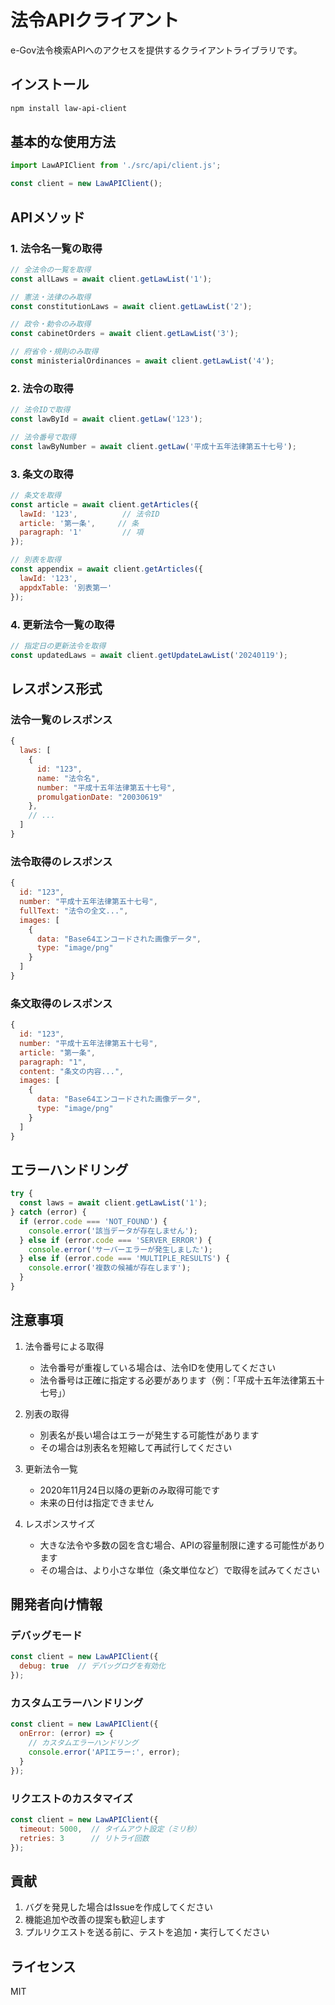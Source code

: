 # 法令APIクライアント

e-Gov法令検索APIへのアクセスを提供するクライアントライブラリです。

## インストール

```bash
npm install law-api-client
```

## 基本的な使用方法

```javascript
import LawAPIClient from './src/api/client.js';

const client = new LawAPIClient();
```

## APIメソッド

### 1. 法令名一覧の取得

```javascript
// 全法令の一覧を取得
const allLaws = await client.getLawList('1');

// 憲法・法律のみ取得
const constitutionLaws = await client.getLawList('2');

// 政令・勅令のみ取得
const cabinetOrders = await client.getLawList('3');

// 府省令・規則のみ取得
const ministerialOrdinances = await client.getLawList('4');
```

### 2. 法令の取得

```javascript
// 法令IDで取得
const lawById = await client.getLaw('123');

// 法令番号で取得
const lawByNumber = await client.getLaw('平成十五年法律第五十七号');
```

### 3. 条文の取得

```javascript
// 条文を取得
const article = await client.getArticles({
  lawId: '123',          // 法令ID
  article: '第一条',     // 条
  paragraph: '1'         // 項
});

// 別表を取得
const appendix = await client.getArticles({
  lawId: '123',
  appdxTable: '別表第一'
});
```

### 4. 更新法令一覧の取得

```javascript
// 指定日の更新法令を取得
const updatedLaws = await client.getUpdateLawList('20240119');
```

## レスポンス形式

### 法令一覧のレスポンス

```javascript
{
  laws: [
    {
      id: "123",
      name: "法令名",
      number: "平成十五年法律第五十七号",
      promulgationDate: "20030619"
    },
    // ...
  ]
}
```

### 法令取得のレスポンス

```javascript
{
  id: "123",
  number: "平成十五年法律第五十七号",
  fullText: "法令の全文...",
  images: [
    {
      data: "Base64エンコードされた画像データ",
      type: "image/png"
    }
  ]
}
```

### 条文取得のレスポンス

```javascript
{
  id: "123",
  number: "平成十五年法律第五十七号",
  article: "第一条",
  paragraph: "1",
  content: "条文の内容...",
  images: [
    {
      data: "Base64エンコードされた画像データ",
      type: "image/png"
    }
  ]
}
```

## エラーハンドリング

```javascript
try {
  const laws = await client.getLawList('1');
} catch (error) {
  if (error.code === 'NOT_FOUND') {
    console.error('該当データが存在しません');
  } else if (error.code === 'SERVER_ERROR') {
    console.error('サーバーエラーが発生しました');
  } else if (error.code === 'MULTIPLE_RESULTS') {
    console.error('複数の候補が存在します');
  }
}
```

## 注意事項

1. 法令番号による取得
   - 法令番号が重複している場合は、法令IDを使用してください
   - 法令番号は正確に指定する必要があります（例：「平成十五年法律第五十七号」）

2. 別表の取得
   - 別表名が長い場合はエラーが発生する可能性があります
   - その場合は別表名を短縮して再試行してください

3. 更新法令一覧
   - 2020年11月24日以降の更新のみ取得可能です
   - 未来の日付は指定できません

4. レスポンスサイズ
   - 大きな法令や多数の図を含む場合、APIの容量制限に達する可能性があります
   - その場合は、より小さな単位（条文単位など）で取得を試みてください

## 開発者向け情報

### デバッグモード

```javascript
const client = new LawAPIClient({
  debug: true  // デバッグログを有効化
});
```

### カスタムエラーハンドリング

```javascript
const client = new LawAPIClient({
  onError: (error) => {
    // カスタムエラーハンドリング
    console.error('APIエラー:', error);
  }
});
```

### リクエストのカスタマイズ

```javascript
const client = new LawAPIClient({
  timeout: 5000,  // タイムアウト設定（ミリ秒）
  retries: 3      // リトライ回数
});
```

## 貢献

1. バグを発見した場合はIssueを作成してください
2. 機能追加や改善の提案も歓迎します
3. プルリクエストを送る前に、テストを追加・実行してください

## ライセンス

MIT